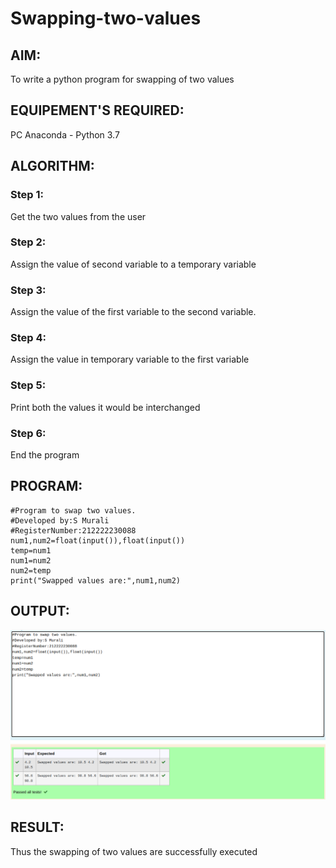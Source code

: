 # Swapping-two-values
## AIM:
To write a python program for swapping of two values
## EQUIPEMENT'S REQUIRED: 
PC
Anaconda - Python 3.7
## ALGORITHM: 
### Step 1:
Get the two values from the user
### Step 2: 
Assign the value of second variable to a temporary variable 
### Step 3: 
Assign the value of the first variable to the second variable.
### Step 4:  
Assign the value in temporary variable to the first variable
### Step 5: 
Print both the values it would be interchanged
### Step 6: 
End the program
## PROGRAM:
```
#Program to swap two values.
#Developed by:S Murali
#RegisterNumber:212222230088
num1,num2=float(input()),float(input())
temp=num1
num1=num2
num2=temp
print("Swapped values are:",num1,num2)
```

## OUTPUT:
![swap](/swap.png)


## RESULT:
Thus the swapping of two values are successfully executed



